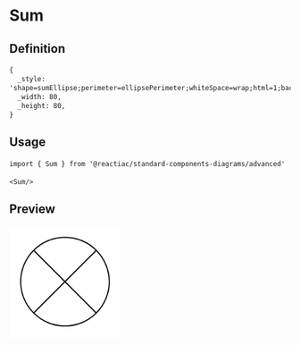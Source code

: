 # Sum

## Definition

```
{
  _style: 'shape=sumEllipse;perimeter=ellipsePerimeter;whiteSpace=wrap;html=1;backgroundOutline=1;',
  _width: 80,
  _height: 80,
}
```

## Usage

```
import { Sum } from '@reactiac/standard-components-diagrams/advanced'

<Sum/>
```

## Preview

<img src="./sum.png" width="200"/>
